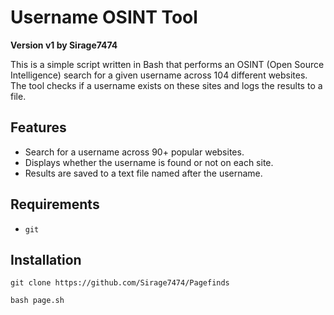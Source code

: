 # Username OSINT Tool

**Version v1 by Sirage7474**

This is a simple script written in Bash that performs an OSINT (Open Source Intelligence) search for a given username across 104 different websites. The tool checks if a username exists on these sites and logs the results to a file.

## Features

- Search for a username across 90+ popular websites.
- Displays whether the username is found or not on each site.
- Results are saved to a text file named after the username.

## Requirements

- `git`

## Installation

```
git clone https://github.com/Sirage7474/Pagefinds
```
```
bash page.sh
```
